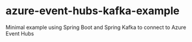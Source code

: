 # azure-event-hubs-kafka-example
Minimal example using Spring Boot and Spring Kafka to connect to Azure Event Hubs
